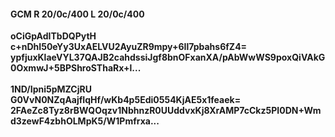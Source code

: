 #### GCM R 20/0c/400 L 20/0c/400 
**oCiGpAdITbDQPytH**<br/>**c+nDhI50eYy3UxAELVU2AyuZR9mpy+6Il7pbahs6fZ4=**<br/>**ypfjuxKlaeVYL37QAJB2cahdssiJgf8bnOFxanXA/pAbWwWS9poxQiVAkG0OxmwJ+5BPShroSThaRx+l...**<br/><br/> 
**1ND/Ipni5pMZCjRU**<br/>**G0VvN0NZqAajfIqHf/wKb4p5Edi0554KjAE5x1feaek=**<br/>**2FAeZc8Tyz8rBWQOqzv1NbhnzR0UUddvxKj8XrAMP7cCkz5PI0DN+Wmd3zewF4zbhOLMpK5/W1Pmfrxa...**